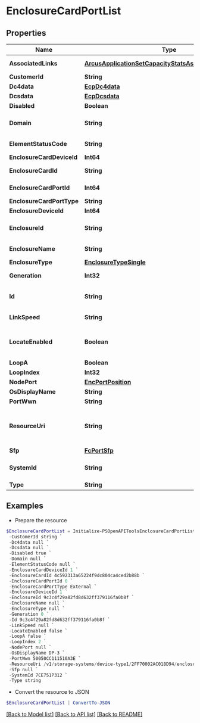 # EnclosureCardPortList
## Properties

Name | Type | Description | Notes
------------ | ------------- | ------------- | -------------
**AssociatedLinks** | [**ArcusApplicationSetCapacityStatsAssociatedLinksInner[]**](ArcusApplicationSetCapacityStatsAssociatedLinksInner.md) | Associated Links Details | [optional] 
**CustomerId** | **String** | customerId | [optional] 
**Dc4data** | [**EcpDc4data**](EcpDc4data.md) |  | [optional] 
**Dcsdata** | [**EcpDcsdata**](EcpDcsdata.md) |  | [optional] 
**Disabled** | **Boolean** |  | [optional] 
**Domain** | **String** | Domain that the resource belongs to | [optional] 
**ElementStatusCode** | **String** | Enclosure status code | [optional] 
**EnclosureCardDeviceId** | **Int64** |  | [optional] 
**EnclosureCardId** | **String** | UID for the resource | [optional] 
**EnclosureCardPortId** | **Int64** | Numeric ID of the resource | [optional] 
**EnclosureCardPortType** | **String** |  | [optional] 
**EnclosureDeviceId** | **Int64** |  | [optional] 
**EnclosureId** | **String** | Parent UID of the resource.&#x60;Filter&#x60; | [optional] 
**EnclosureName** | **String** | Name of the enclosure | [optional] 
**EnclosureType** | [**EnclosureTypeSingle**](EnclosureTypeSingle.md) |  | [optional] 
**Generation** | **Int32** | generation &#x60;Filter, Sort&#x60; | [optional] 
**Id** | **String** | Unique Identifier of the resource &#x60;Filter&#x60; | [optional] 
**LinkSpeed** | **String** | Name of the enclosure | [optional] 
**LocateEnabled** | **Boolean** | Indicates if the locate beacon is enabled or not | [optional] 
**LoopA** | **Boolean** |  | [optional] 
**LoopIndex** | **Int32** |  | [optional] 
**NodePort** | [**EncPortPosition**](EncPortPosition.md) |  | [optional] 
**OsDisplayName** | **String** |  | [optional] 
**PortWwn** | **String** |  | [optional] 
**ResourceUri** | **String** | resourceUri for detailed enclosure expander object | [optional] 
**Sfp** | [**FcPortSfp**](FcPortSfp.md) |  | [optional] 
**SystemId** | **String** | SystemId/Serial Number  of the array. | [optional] 
**Type** | **String** | type | [optional] 

## Examples

- Prepare the resource
```powershell
$EnclosureCardPortList = Initialize-PSOpenAPIToolsEnclosureCardPortList  -AssociatedLinks [{&quot;resourceUri&quot;:&quot;/v1/storage-systems/device-type1/2FF70002AC01F0FF&quot;,&quot;type&quot;:&quot;systems&quot;},{&quot;resourceUri&quot;:&quot;/v1/storage-systems/device-type1/2FF70002AC01F0FF/enclosures/9c3c4f29a82fd8d632ff379116fa0b8f&quot;,&quot;type&quot;:&quot;enclosures&quot;}] `
 -CustomerId string `
 -Dc4data null `
 -Dcsdata null `
 -Disabled true `
 -Domain null `
 -ElementStatusCode null `
 -EnclosureCardDeviceId 1 `
 -EnclosureCardId 4c592313a65224f9dc804ca4ced2b88b `
 -EnclosureCardPortId 0 `
 -EnclosureCardPortType External `
 -EnclosureDeviceId 1 `
 -EnclosureId 9c3c4f29a82fd8d632ff379116fa0b8f `
 -EnclosureName null `
 -EnclosureType null `
 -Generation 0 `
 -Id 9c3c4f29a82fd8d632ff379116fa0b8f `
 -LinkSpeed null `
 -LocateEnabled false `
 -LoopA false `
 -LoopIndex 2 `
 -NodePort null `
 -OsDisplayName DP-3 `
 -PortWwn 50050CC111510A3E `
 -ResourceUri /v1/storage-systems/device-type1/2FF70002AC018D94/enclosures/9c3c4f29a82fd8d632ff379116fa0b8f/enclosure-card-ports/8621946048c1cb24bdfc57e9b3b460ac `
 -Sfp null `
 -SystemId 7CE751P312 `
 -Type string
```

- Convert the resource to JSON
```powershell
$EnclosureCardPortList | ConvertTo-JSON
```

[[Back to Model list]](../README.md#documentation-for-models) [[Back to API list]](../README.md#documentation-for-api-endpoints) [[Back to README]](../README.md)

